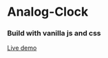 # Analog-Clock
### Build with vanilla js and css

[Live demo](https://kalee123.github.io/HTML-CSS-Projects/Analog-Clock)
